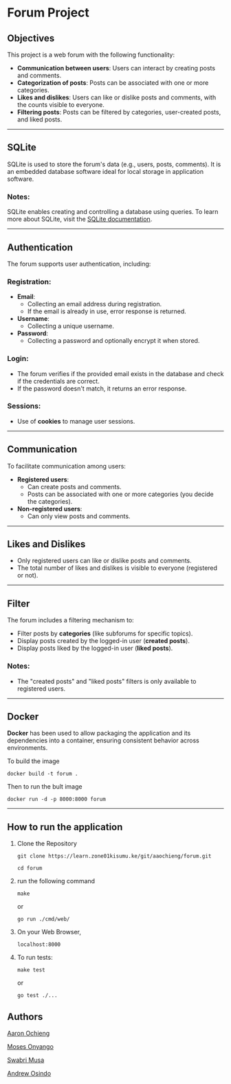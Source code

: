 # Forum Project

## Objectives

This project is a web forum with the following functionality:

- **Communication between users**: Users can interact by creating posts and comments.
- **Categorization of posts**: Posts can be associated with one or more categories.
- **Likes and dislikes**: Users can like or dislike posts and comments, with the counts visible to everyone.
- **Filtering posts**: Posts can be filtered by categories, user-created posts, and liked posts.

---

## SQLite

SQLite is used to store the forum's data (e.g., users, posts, comments). It is an embedded database software ideal for local storage in application software.

### Notes:

SQLite enables creating and controlling a database using queries. To learn more about SQLite, visit the [SQLite documentation](https://sqlite.org/).

---

## Authentication

The forum supports user authentication, including:

### Registration:

- **Email**:
  - Collecting an email address during registration.
  - If the email is already in use, error response is returned.
- **Username**:
  - Collecting a unique username.
- **Password**:
  - Collecting a password and optionally encrypt it when stored.

### Login:

- The forum verifies if the provided email exists in the database and check if the credentials are correct.
- If the password doesn't match, it returns an error response.

### Sessions:

- Use of **cookies** to manage user sessions.

---

## Communication

To facilitate communication among users:

- **Registered users**:
  - Can create posts and comments.
  - Posts can be associated with one or more categories (you decide the categories).
- **Non-registered users**:
  - Can only view posts and comments.

---

## Likes and Dislikes

- Only registered users can like or dislike posts and comments.
- The total number of likes and dislikes is visible to everyone (registered or not).

---

## Filter

The forum includes a filtering mechanism to:

- Filter posts by **categories** (like subforums for specific topics).
- Display posts created by the logged-in user (**created posts**).
- Display posts liked by the logged-in user (**liked posts**).

### Notes:

- The "created posts" and "liked posts" filters is only available to registered users.

---

## Docker

**Docker** has been used to allow packaging the application and its dependencies into a container, ensuring consistent behavior across environments.

To build the image

```
docker build -t forum .
```

Then to run the bult image

```
docker run -d -p 8000:8000 forum
```

---

## How to run the application

1. Clone the Repository
   
   ```
   git clone https://learn.zone01kisumu.ke/git/aaochieng/forum.git

   cd forum
   ```
2. run the following command
    ```
    make
    ```
    or

    ```
    go run ./cmd/web/
    ```

3. On your Web Browser,
   
   ```
   localhost:8000
   ```
4. To run tests:
   
   ```
   make test
   ```
   
   or
   
   ```
   go test ./...
   ```

## Authors

[Aaron Ochieng](https://github.com/Aaron-Ochieng)

[Moses Onyango](https://github.com/moseeh)

[Swabri Musa](https://github.com/skanenje)

[Andrew Osindo](https://github.com/andyosyndoh)